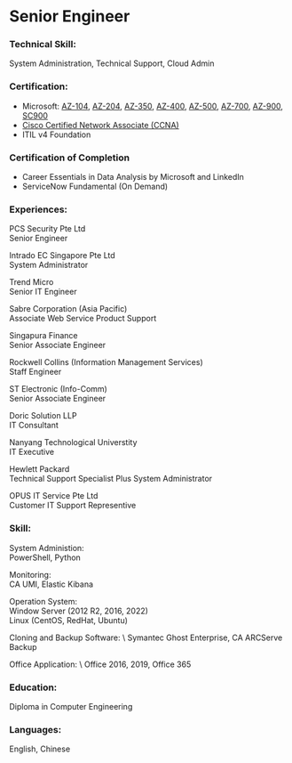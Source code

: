 # Senior Engineer

### Technical Skill: 
System Administration, Technical Support, Cloud Admin

### Certification:
- Microsoft: [AZ-104](https://learn.microsoft.com/api/credentials/share/en-gb/OngHockSoon-8999/76F5FABDCAF05B98?sharingId=343CE5989FD29592), [AZ-204](https://learn.microsoft.com/api/credentials/share/en-gb/OngHockSoon-8999/7D03550A692CF07C?sharingId=343CE5989FD29592), [AZ-350](https://learn.microsoft.com/api/credentials/share/en-gb/OngHockSoon-8999/357416EE6CF411C8?sharingId=343CE5989FD29592), [AZ-400](https://learn.microsoft.com/api/credentials/share/en-gb/OngHockSoon-8999/95713F6D6A977650?sharingId=343CE5989FD29592), [AZ-500](https://learn.microsoft.com/api/credentials/share/en-gb/OngHockSoon-8999/357416EE6CF411C8?sharingId=343CE5989FD29592), [AZ-700](https://learn.microsoft.com/api/credentials/share/en-gb/OngHockSoon-8999/4C92C8AEF85C7008?sharingId=343CE5989FD29592), [AZ-900](https://learn.microsoft.com/api/credentials/share/en-gb/OngHockSoon-8999/AE4A0378F2DA049F?sharingId=343CE5989FD29592), [SC900](https://learn.microsoft.com/api/credentials/share/en-gb/OngHockSoon-8999/815782374434F707?sharingId=343CE5989FD29592)
- [Cisco Certified Network Associate (CCNA)](https://www.credly.com/badges/34b104b8-5b6c-4a7d-bcfb-a9913771ded1/public_url)
- ITIL v4 Foundation

### Certification of Completion 
- Career Essentials in Data Analysis by Microsoft and LinkedIn
- ServiceNow Fundamental (On Demand)

### Experiences:
PCS Security Pte Ltd \
Senior Engineer
  
Intrado EC Singapore Pte Ltd \
System Administrator
  
Trend Micro \
Senior IT Engineer

Sabre Corporation (Asia Pacific) \
Associate Web Service Product Support

Singapura Finance \
Senior Associate Engineer

Rockwell Collins (Information Management Services) \
Staff Engineer

ST Electronic (Info-Comm) \
Senior Associate Engineer

Doric Solution LLP \
IT Consultant

Nanyang Technological Universtity \
IT Executive
  
Hewlett Packard \
Technical Support Specialist Plus System Administrator
  
OPUS IT Service Pte Ltd \
Customer IT Support Representive

### Skill:
System Administion:\
PowerShell, Python

Monitoring:\
CA UMI, Elastic Kibana

Operation System: \
Window Server (2012 R2, 2016, 2022) \
Linux (CentOS, RedHat, Ubuntu)

Cloning and Backup Software: \ 
Symantec Ghost Enterprise, CA ARCServe Backup

Office Application: \ 
Office 2016, 2019, Office 365

### Education:
Diploma in Computer Engineering

### Languages:
English, Chinese
